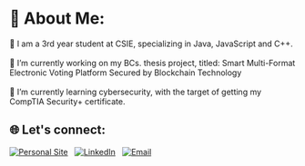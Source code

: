 # 💫 About Me:

🌱 I am a 3rd year student at CSIE, specializing in Java, JavaScript and C++.<br><br>🔭 I’m currently working on my BCs. thesis project, titled: Smart Multi-Format Electronic Voting Platform Secured by Blockchain Technology<br><br>🌱 I’m currently learning cybersecurity, with the target of getting my CompTIA Security+ certificate.


## 🌐 Let's connect:
<p align="center">

  [![Personal Site](https://img.shields.io/badge/Personal_Site-FF5733?style=for-the-badge&logo=wordpress&logoColor=white)](https://www.marinescumv.ro)
  &nbsp;
  [![LinkedIn](https://img.shields.io/badge/LinkedIn-0077B5?style=for-the-badge&logo=linkedin&logoColor=white)](https://www.linkedin.com/in/mirceavalentin/)
  &nbsp;
  [![Email](https://img.shields.io/badge/Contact_Mail-D14836?style=for-the-badge&logo=gmail&logoColor=white)](mailto:mirceamv@proton.me)
  
</p>
